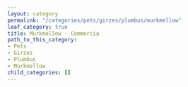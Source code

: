```yaml
---
layout: category
permalink: "/categories/pets/girzes/plumbus/murkmellow"
leaf_category: true
title: Murkmellow - Commercia
path_to_this_category:
- Pets
- Girzes
- Plumbus
- Murkmellow
child_categories: []
---
```

